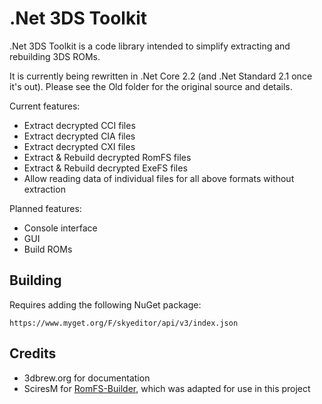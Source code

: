 # .Net 3DS Toolkit
.Net 3DS Toolkit is a code library intended to simplify extracting and rebuilding 3DS ROMs.

It is currently being rewritten in .Net Core 2.2 (and .Net Standard 2.1 once it's out). Please see the Old folder for the original source and details.

Current features:
* Extract decrypted CCI files
* Extract decrypted CIA files
* Extract decrypted CXI files
* Extract & Rebuild decrypted RomFS files
* Extract & Rebuild decrypted ExeFS files
* Allow reading data of individual files for all above formats without extraction

Planned features:
* Console interface
* GUI
* Build ROMs

## Building

Requires adding the following NuGet package:
```
https://www.myget.org/F/skyeditor/api/v3/index.json
```

## Credits

* 3dbrew.org for documentation
* SciresM for [RomFS-Builder](https://github.com/SciresM/RomFS-Builder), which was adapted for use in this project
